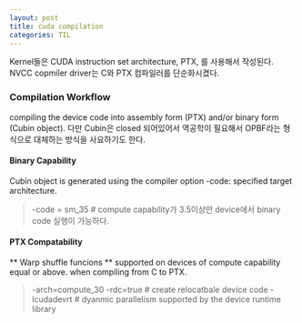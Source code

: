```yaml
---
layout: post
title: cuda compilation
categories: TIL
---
```


Kernel들은 CUDA instruction set architecture, PTX, 를 사용해서 작성된다. NVCC copmiler driver는 C와 PTX 컴파일러를 단순화시켰다. 

### Compilation Workflow
compiling the device code into assembly form (PTX) and/or binary form (Cubin object). 다만 Cubin은 closed 되어있어서 역공학이 필요해서 OPBF라는 형식으로 대체하는 방식을 사요하기도 한다. 

#### Binary Capability 
Cubin object is generated using the compiler option -code: specified target architecture.
> -code = sm_35  # compute capability가 3.5이상안 device에서 binary code 실행이 가능하다. 

#### PTX Compatability 
** Warp shuffle funcions ** supported on devices of compute capability equal or above. when compiling from C to PTX. 
> -arch=compute_30 
> -rdc=true  	# create relocatbale device code
> -lcudadevrt 	# dyanmic parallelism supported by the device runtime library